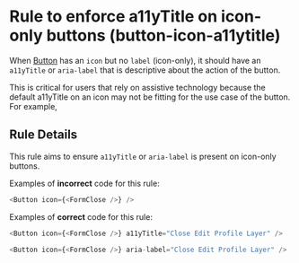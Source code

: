 # Rule to enforce a11yTitle on icon-only buttons (button-icon-a11ytitle)

When [Button](https://v2.grommet.io/button) has an `icon` but no `label` (icon-only), it should have an `a11yTitle` or `aria-label` that is descriptive about the action of the button.

This is critical for users that rely on assistive technology because the default a11yTitle on an icon may not be fitting for the use case of the button. For example,

## Rule Details

This rule aims to ensure `a11yTitle` or `aria-label` is present on icon-only buttons.

Examples of **incorrect** code for this rule:

```js
<Button icon={<FormClose />} />
```

Examples of **correct** code for this rule:

```js
<Button icon={<FormClose />} a11yTitle="Close Edit Profile Layer" />

<Button icon={<FormClose />} aria-label="Close Edit Profile Layer" />
```

